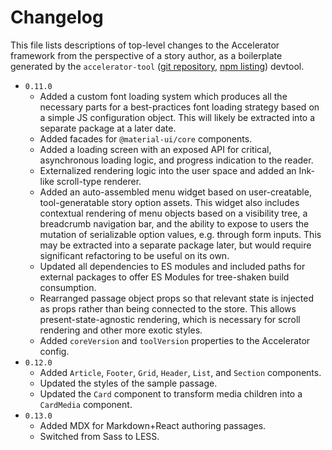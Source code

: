 # Changelog

This file lists descriptions of top-level changes to the Accelerator framework from the perspective of a story author, as a boilerplate generated by the `accelerator-tool` ([git repository](//github.com/furkleindustries/accelerator-tool), [npm listing](//npmjs.com/package/accelerator-tool)) devtool.

* `0.11.0`
  * Added a custom font loading system which produces all the necessary parts for a best-practices font loading strategy based on a simple JS configuration object. This will likely be extracted into a separate package at a later date.
  * Added facades for `@material-ui/core` components.
  * Added a loading screen with an exposed API for critical, asynchronous loading logic, and progress indication to the reader.
  * Externalized rendering logic into the user space and added an Ink-like scroll-type renderer.
  * Added an auto-assembled menu widget based on user-creatable, tool-generatable story option assets. This widget also includes contextual rendering of menu objects based on a visibility tree, a breadcrumb navigation bar, and the ability to expose to users the mutation of serializable option values, e.g. through form inputs. This may be extracted into a separate package later, but would require significant refactoring to be useful on its own.
  * Updated all dependencies to ES modules and included paths for external packages to offer ES Modules for tree-shaken build consumption.
  * Rearranged passage object props so that relevant state is injected as props rather than being connected to the store. This allows present-state-agnostic rendering, which is necessary for scroll rendering and other more exotic styles.
  * Added `coreVersion` and `toolVersion` properties to the Accelerator config.
* `0.12.0`
  * Added `Article`, `Footer`, `Grid`, `Header`, `List`, and `Section` components.
  * Updated the styles of the sample passage.
  * Updated the `Card` component to transform media children into a `CardMedia` component.
* `0.13.0`
  * Added MDX for Markdown+React authoring passages.
  * Switched from Sass to LESS.
